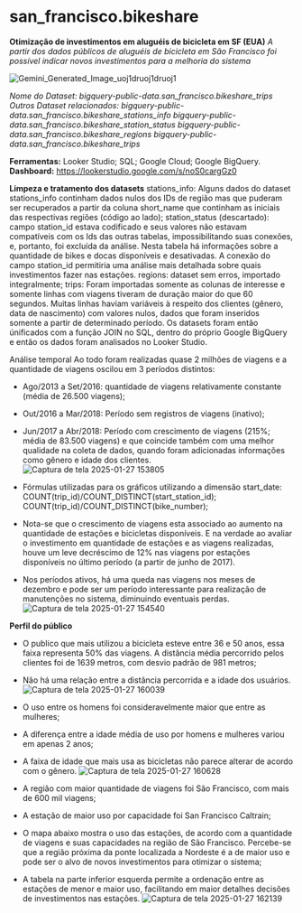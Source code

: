 # san_francisco.bikeshare
**Otimização de investimentos em aluguéis de bicicleta em SF (EUA)**
_A partir dos dados públicos de aluguéis de bicicleta em São Francisco foi possível indicar novos investimentos para a melhoria do sistema_

![Gemini_Generated_Image_uoj1druoj1druoj1](https://github.com/user-attachments/assets/43e68a06-2ac1-4df2-8f6a-309c26b866e8)

_Nome do Dataset: 
bigquery-public-data.san_francisco.bikeshare_trips
Outros Dataset relacionados:
bigquery-public-data.san_francisco.bikeshare_stations_info
bigquery-public-data.san_francisco.bikeshare_station_status
bigquery-public-data.san_francisco.bikeshare_regions
bigquery-public-data.san_francisco.bikeshare_trips_

**Ferramentas:** Looker Studio; SQL; Google Cloud; Google BigQuery.
**Dashboard:** https://lookerstudio.google.com/s/noS0cargGz0

**Limpeza e tratamento dos datasets**
stations_info: Alguns dados do dataset stations_info continham dados nulos dos IDs de região mas que puderam ser recuperados a partir da coluna short_name que continham as iniciais das respectivas regiões (código ao lado);
station_status (descartado): campo station_id estava codificado e seus valores não estavam compatíveis com os Ids das outras tabelas, impossibilitando suas conexões, e, portanto, foi excluída da análise. Nesta tabela há informações sobre a quantidade de bikes e docas disponíveis e desativadas. A conexão do campo station_id permitiria uma análise mais detalhada sobre quais investimentos fazer nas estações.
regions: dataset sem erros, importado integralmente;
trips: Foram importadas somente as colunas de interesse e somente linhas com viagens tiveram de duração maior do que 60 segundos. Muitas linhas haviam variáveis à respeito dos clientes (gênero, data de nascimento) com valores nulos, dados que foram inseridos somente a partir de determinado período.
Os datasets foram então únificados com a função JOIN no SQL, dentro do próprio Google BigQuery e então os dados foram analisados no Looker Studio.

Análise temporal
Ao todo foram realizadas quase 2 milhões de viagens e a quantidade de viagens oscilou em 3 períodos distintos:
- Ago/2013 a Set/2016: quantidade de viagens relativamente constante (média de 26.500 viagens);
- Out/2016 a Mar/2018: Período sem registros de viagens (inativo);
- Jun/2017 a Abr/2018: Período com crescimento de viagens (215%; média de 83.500 viagens) e que coincide também com uma melhor qualidade na coleta de dados, quando foram adicionadas informações como gênero e idade dos clientes.
![Captura de tela 2025-01-27 153805](https://github.com/user-attachments/assets/c2a4aebc-dc5d-4504-a980-bd2931fa332f)

- Fórmulas utilizadas para os gráficos utilizando a dimensão start_date: COUNT(trip_id)/COUNT_DISTINCT(start_station_id); COUNT(trip_id)/COUNT_DISTINCT(bike_number);
- Nota-se que o crescimento de viagens esta associado ao aumento na quantidade de estações e bicicletas disponíveis. E na verdade ao avaliar o investimento em quantidade de estações e as viagens realizadas, houve um leve decréscimo de 12% nas viagens por estações disponíveis no último período (a partir de junho de 2017).
- Nos períodos ativos, há uma queda nas viagens nos meses de dezembro e pode ser um período interessante para realização de manutenções no sistema, diminuindo eventuais perdas.
![Captura de tela 2025-01-27 154540](https://github.com/user-attachments/assets/dc737643-7ce5-4c9a-ac37-43f9a3fcb113)

**Perfil do público**
- O publico que mais utilizou a bicicleta esteve entre 36 e 50 anos, essa faixa representa 50% das viagens. A distância média percorrido pelos clientes foi de 1639 metros, com desvio padrão de 981 metros;
- Não há uma relação entre a distância percorrida e a idade dos usuários. 
![Captura de tela 2025-01-27 160039](https://github.com/user-attachments/assets/8759e14e-f35c-47fa-8c2f-afcb2132d3bf)

- O uso entre os homens foi consideravelmente maior que entre as mulheres;
- A diferença entre a idade média de uso por homens e mulheres variou em apenas 2 anos;
- A faixa de idade que mais usa as bicicletas não parece alterar de acordo com o gênero.
![Captura de tela 2025-01-27 160628](https://github.com/user-attachments/assets/b4af1c85-f460-4331-8e5d-adf274ade62e)

- A região com maior quantidade de viagens foi São Francisco, com mais de 600 mil viagens;
- A estação de maior uso por capacidade foi San Francisco Caltrain;
- O mapa abaixo mostra o uso das estações, de acordo com a quantidade de viagens e suas capacidades na região de São Francisco. Percebe-se que a região próxima da ponte localizada a Nordeste é a de maior uso e pode ser o alvo de novos investimentos para otimizar o sistema;
- A tabela na parte inferior esquerda permite a ordenação entre as estações de menor e maior uso, facilitando em maior detalhes decisões de investimentos nas estações.
![Captura de tela 2025-01-27 162139](https://github.com/user-attachments/assets/fb1c9a3a-2a74-4733-a14a-8abf68f06d07)
